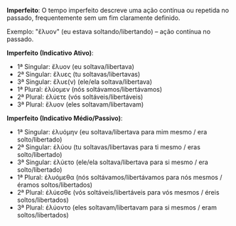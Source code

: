 **Imperfeito**:
O tempo imperfeito descreve uma ação contínua ou repetida no passado, frequentemente sem um fim claramente definido.

Exemplo: "ἔλυον" (eu estava soltando/libertando) – ação contínua no passado.


**Imperfeito (Indicativo Ativo)**:
- 1ª Singular: ἔλυον (eu soltava/libertava)
- 2ª Singular: ἔλυες (tu soltavas/libertavas)
- 3ª Singular: ἔλυε(ν) (ele/ela soltava/libertava)
- 1ª Plural: ἐλύομεν (nós soltávamos/libertávamos)
- 2ª Plural: ἐλύετε (vós soltáveis/libertáveis)
- 3ª Plural: ἔλυον (eles soltavam/libertavam)

**Imperfeito (Indicativo Médio/Passivo)**:
- 1ª Singular: ἐλυόμην (eu soltava/libertava para mim mesmo / era solto/libertado)
- 2ª Singular: ἐλύου (tu soltavas/libertavas para ti mesmo / eras solto/libertado)
- 3ª Singular: ἐλύετο (ele/ela soltava/libertava para si mesmo / era solto/libertado)
- 1ª Plural: ἐλυόμεθα (nós soltávamos/libertávamos para nós mesmos / éramos soltos/libertados)
- 2ª Plural: ἐλύεσθε (vós soltáveis/libertáveis para vós mesmos / éreis soltos/libertados)
- 3ª Plural: ἐλύοντο (eles soltavam/libertavam para si mesmos / eram soltos/libertados)
